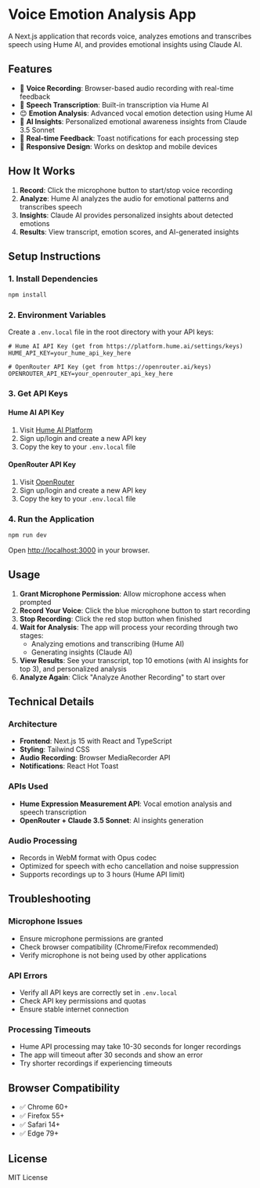 # Voice Emotion Analysis App

A Next.js application that records voice, analyzes emotions and transcribes speech using Hume AI, and provides emotional insights using Claude AI.

## Features

- 🎤 **Voice Recording**: Browser-based audio recording with real-time feedback
- 📝 **Speech Transcription**: Built-in transcription via Hume AI
- 😊 **Emotion Analysis**: Advanced vocal emotion detection using Hume AI
- 🧠 **AI Insights**: Personalized emotional awareness insights from Claude 3.5 Sonnet
- 🔔 **Real-time Feedback**: Toast notifications for each processing step
- 📱 **Responsive Design**: Works on desktop and mobile devices

## How It Works

1. **Record**: Click the microphone button to start/stop voice recording
2. **Analyze**: Hume AI analyzes the audio for emotional patterns and transcribes speech
3. **Insights**: Claude AI provides personalized insights about detected emotions
4. **Results**: View transcript, emotion scores, and AI-generated insights

## Setup Instructions

### 1. Install Dependencies

```bash
npm install
```

### 2. Environment Variables

Create a `.env.local` file in the root directory with your API keys:

```env
# Hume AI API Key (get from https://platform.hume.ai/settings/keys)
HUME_API_KEY=your_hume_api_key_here

# OpenRouter API Key (get from https://openrouter.ai/keys)
OPENROUTER_API_KEY=your_openrouter_api_key_here
```

### 3. Get API Keys

#### Hume AI API Key

1. Visit [Hume AI Platform](https://platform.hume.ai/settings/keys)
2. Sign up/login and create a new API key
3. Copy the key to your `.env.local` file

#### OpenRouter API Key

1. Visit [OpenRouter](https://openrouter.ai/keys)
2. Sign up/login and create a new API key
3. Copy the key to your `.env.local` file

### 4. Run the Application

```bash
npm run dev
```

Open [http://localhost:3000](http://localhost:3000) in your browser.

## Usage

1. **Grant Microphone Permission**: Allow microphone access when prompted
2. **Record Your Voice**: Click the blue microphone button to start recording
3. **Stop Recording**: Click the red stop button when finished
4. **Wait for Analysis**: The app will process your recording through two stages:
   - Analyzing emotions and transcribing (Hume AI)
   - Generating insights (Claude AI)
5. **View Results**: See your transcript, top 10 emotions (with AI insights for top 3), and personalized analysis
6. **Analyze Again**: Click "Analyze Another Recording" to start over

## Technical Details

### Architecture

- **Frontend**: Next.js 15 with React and TypeScript
- **Styling**: Tailwind CSS
- **Audio Recording**: Browser MediaRecorder API
- **Notifications**: React Hot Toast

### APIs Used

- **Hume Expression Measurement API**: Vocal emotion analysis and speech transcription
- **OpenRouter + Claude 3.5 Sonnet**: AI insights generation

### Audio Processing

- Records in WebM format with Opus codec
- Optimized for speech with echo cancellation and noise suppression
- Supports recordings up to 3 hours (Hume API limit)

## Troubleshooting

### Microphone Issues

- Ensure microphone permissions are granted
- Check browser compatibility (Chrome/Firefox recommended)
- Verify microphone is not being used by other applications

### API Errors

- Verify all API keys are correctly set in `.env.local`
- Check API key permissions and quotas
- Ensure stable internet connection

### Processing Timeouts

- Hume API processing may take 10-30 seconds for longer recordings
- The app will timeout after 30 seconds and show an error
- Try shorter recordings if experiencing timeouts

## Browser Compatibility

- ✅ Chrome 60+
- ✅ Firefox 55+
- ✅ Safari 14+
- ✅ Edge 79+

## License

MIT License
